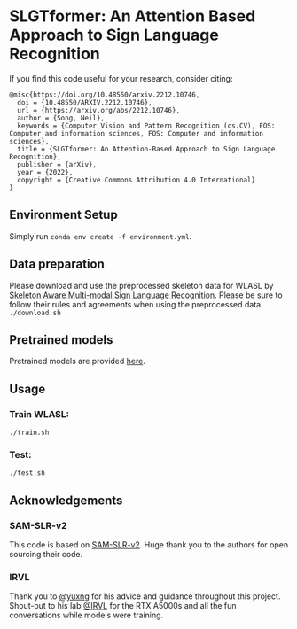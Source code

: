 # SLGTformer: An Attention Based Approach to Sign Language Recognition

If you find this code useful for your research, consider citing:

```
@misc{https://doi.org/10.48550/arxiv.2212.10746,
  doi = {10.48550/ARXIV.2212.10746},
  url = {https://arxiv.org/abs/2212.10746},
  author = {Song, Neil},
  keywords = {Computer Vision and Pattern Recognition (cs.CV), FOS: Computer and information sciences, FOS: Computer and information sciences},
  title = {SLGTformer: An Attention-Based Approach to Sign Language Recognition},
  publisher = {arXiv},
  year = {2022},
  copyright = {Creative Commons Attribution 4.0 International}
}
```
## Environment Setup
Simply run `conda env create -f environment.yml`.

## Data preparation

Please download and use the preprocessed skeleton data for WLASL by [Skeleton Aware Multi-modal Sign Language Recognition](https://arxiv.org/abs/2103.08833). Please be sure to follow their rules and agreements when using the preprocessed data.
    ```
    ./download.sh
    ```
    
## Pretrained models
Pretrained models are provided [here](https://utdallas.box.com/s/kbmzpjnvh3h1x6rc8gyg507b8vfjh721).

## Usage
### Train WLASL:
```
./train.sh
```

### Test:
```
./test.sh
```

## Acknowledgements

### SAM-SLR-v2
This code is based on [SAM-SLR-v2](https://github.com/jackyjsy/SAM-SLR-v2). Huge thank you to the authors for open sourcing their code.

### IRVL
Thank you to [@yuxng](https://github.com/yuxng) for his advice and guidance throughout this project. Shout-out to his lab [@IRVL](https://github.com/IRVLUTD) for the RTX A5000s and all the fun conversations while models were training.
